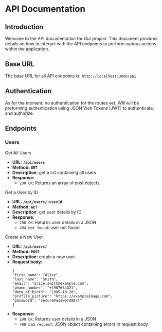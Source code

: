 # API Documentation
## Introduction
Welcome to the API documentation for *Our project*. This document provides details on how to interact with the API endpoints to perform various actions within the application.

## Base URL
The base URL for all API endpoints is: `http://localhost:3000/api`

## Authentication
As for the moment, no authentication for the routes yet.
Will will be preforming authentication using 
JSON Web Tokens (JWT) to authenticate, and authorize.

## Endpoints

### Users
Get All Users
* **URL: `/api/users`**
* **Method: `GET`**
* **Description:** get a list containing all users
* **Response:**
    * `200 OK`: Returns an array of post objects.

Get a User by ID
* **URL: `/api/users/:userId`**
* **Method: `GET`**
* **Description:** get user details by ID.
* **Response:**
    * `200 OK`: Returns user details in a JSON
    * `404 Not found`: user not found

Create a New User
* **URL: `/api/users/`**
* **Method: `POST`**
* **Description:** create a new user.
* **Request body:**: 
    ```
    {
    "first_name": "Alice",
    "last_name": "Smith",
    "email": "alice.smith@example.com",
    "phone_number": "+1987654321",
    "date_of_birth": "1985-10-20",
    "profile_picture": "https://exampleImage.com",
    "password": "SecurePassword987!"
    }
    ```
* **Response:**
    * `200 OK`: Returns user details in a JSON
    * `400 bad request`: JSON object containing errors in request body
